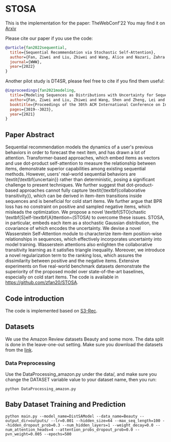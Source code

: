 # STOSA
This is the implementation for the paper:
TheWebConf'22 You may find it on [Arxiv](https://arxiv.org/abs/2201.06035#:~:text=Sequential%20recommendation%20models%20the%20dynamics,drawn%20a%20lot%20of%20attention.)

Please cite our paper if you use the code:
```bibtex
@article{fan2022sequential,
  title={Sequential Recommendation via Stochastic Self-Attention},
  author={Fan, Ziwei and Liu, Zhiwei and Wang, Alice and Nazari, Zahra and Zheng, Lei and Peng, Hao and Yu, Philip S},
  journal={WWW},
  year={2022}
}
```

Another pilot study is DT4SR, please feel free to cite if you find them useful:
```bibtex
@inproceedings{fan2021modeling,
  title={Modeling Sequences as Distributions with Uncertainty for Sequential Recommendation},
  author={Fan, Ziwei and Liu, Zhiwei and Wang, Shen and Zheng, Lei and Yu, Philip S},
  booktitle={Proceedings of the 30th ACM International Conference on Information \& Knowledge Management},
  pages={3019--3023},
  year={2021}
}
```

## Paper Abstract
Sequential recommendation models the dynamics of a user's previous behaviors in order to forecast the next item, and has drawn a lot of attention. Transformer-based approaches, which embed items as vectors and use dot-product self-attention to measure the relationship between items, demonstrate superior capabilities among existing sequential methods. However, users' real-world sequential behaviors are \textit{\textbf{uncertain}} rather than deterministic, posing a significant challenge to present techniques. We further suggest that dot-product-based approaches cannot fully capture \textit{\textbf{collaborative transitivity}}, which can be derived in item-item transitions inside sequences and is beneficial for cold start items. We further argue that BPR loss has no constraint on positive and sampled negative items, which misleads the optimization. We propose a novel \textbf{STO}chastic \textbf{S}elf-\textbf{A}ttention~(STOSA) to overcome these issues. STOSA, in particular, embeds each item as a stochastic Gaussian distribution, the covariance of which encodes the uncertainty. We devise a novel Wasserstein Self-Attention module to characterize item-item position-wise relationships in sequences, which effectively incorporates uncertainty into model training. Wasserstein attentions also enlighten the collaborative transitivity learning as it satisfies triangle inequality. Moreover, we introduce a novel regularization term to the ranking loss, which assures the dissimilarity between positive and the negative items. Extensive experiments on five real-world benchmark datasets demonstrate the superiority of the proposed model over state-of-the-art baselines, especially on cold start items. The code is available in https://github.com/zfan20/STOSA.

## Code introduction
The code is implemented based on [S3-Rec](https://github.com/RUCAIBox/CIKM2020-S3Rec).

## Datasets
We use the Amazon Review datasets Beauty and some more. The data split is done in the
leave-one-out setting. Make sure you download the datasets from the [link](https://jmcauley.ucsd.edu/data/amazon/).

### Data Preprocessing
Use the DataProcessing_amazon.py under the data/, and make sure you change the DATASET variable
value to your dataset name, then you run:
```
python DataProcessing_amazon.py
```

## Baby Dataset Training and Prediction
```
python main.py --model_name=DistSAModel --data_name=Beauty --output_dir=outputs/ --lr=0.001 --hidden_size=64 --max_seq_length=100 --hidden_dropout_prob=0.3 --num_hidden_layers=1 --weight_decay=0.0 --num_attention_heads=4 --attention_probs_dropout_prob=0.0 --pvn_weight=0.005 --epochs=500
```
